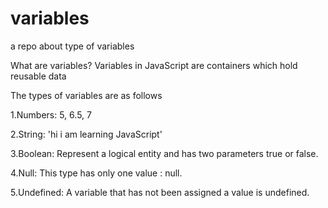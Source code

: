 # variables

a repo about type of variables 

What are variables? Variables in JavaScript are containers which hold reusable data

The types of variables are as follows

1.Numbers: 5, 6.5, 7

2.String: 'hi i am learning JavaScript' 

3.Boolean: Represent a logical entity and has two parameters true or false.

4.Null: This type has only one value : null.

5.Undefined: A variable that has not been assigned a value is undefined.
